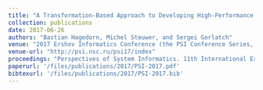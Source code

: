 ```yaml
---
title: "A Transformation-Based Approach to Developing High-Performance GPU Programs"
collection: publications
date: 2017-06-26
authors: "Bastian Hagedorn, Michel Steuwer, and Sergei Gorlatch"
venue: "2017 Ershov Informatics Conference (the PSI Conference Series, 11th edition)"
venue-url: "http://psi.nsc.ru/psi17/index"
proceedings: "Perspectives of System Informatics. 11th International Ershov Informatics Conference, PSI 2017, Moscow, Russia, June 26–29, 2017."
paperurl: '/files/publications/2017/PSI-2017.pdf'
bibtexurl: '/files/publications/2017/PSI-2017.bib'
---
```

